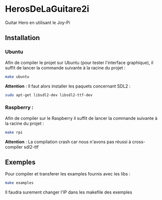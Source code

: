 # HerosDeLaGuitare2i
Guitar Hero en utilisant le Joy-Pi

## Installation

### Ubuntu 

Afin de compiler le projet sur Ubuntu (pour tester l'interface graphique), il suffit de lancer la commande suivante à la racine du projet :

```bash
make ubuntu
```

**Attention** :
Il faut alors installer les paquets concernant SDL2 :
```bash
sudo apt-get libsdl2-dev libsdl2-ttf-dev
```

### Raspberry : 
Afin de compiler sur le Raspberry il suffit de lancer la commande suivante à la racine du projet :

```bash
make rpi 
```

**Attention** : La compilation crash car nous n'avons pas réussi à cross-compiler sdl2-ttf

## Exemples 

Pour compiler et transferer les examples fournis avec les libs :

```bash
make examples
```
Il faudra surement changer l'IP dans les makefile des exemples 



